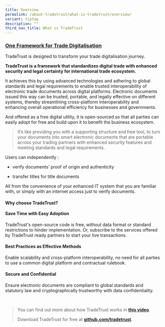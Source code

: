 ```yaml
---
title: Overview
permalink: /about-tradetrust/what-is-tradetrust/overview/
variant: tiptap
description: ""
third_nav_title: What is TradeTrust
---
```

<h3><strong><u>One Framework for Trade Digitalisation</u></strong></h3>
<p>TradeTrust is designed to transform your trade digitalisation journey.</p>
<p><strong>TradeTrust is a framework that standardizes digital trade with enhanced security and legal certainty for international trade ecosystem.</strong>
</p>
<p>It achieves this by using advanced technologies and adhering to global
standards and legal requirements to enable trusted interoperability of
electronic trade documents across digital platforms. Electronic documents
issued this way can be trusted, portable, and legally effective on different
systems, thereby streamlining cross-platform interoperability and enhancing
overall operational efficiency for businesses and governments.</p>
<p>And offered as a free digital utility, it is open-sourced so that all
parties can easily adopt for free and build upon it to benefit the business
ecosystem.</p>
<blockquote>
<p>It’s like providing you with a supporting structure and free tool, to
turn your documents into smart electronic documents that are portable across
your trading partners with enhanced security features and meeting standards
and legal requirements.</p>
<p></p>
</blockquote>
<p>Users can independently :</p>
<ul data-tight="true" class="tight">
<li>
<p>verify documents’ proof of origin and authenticity</p>
</li>
<li>
<p>transfer titles for title documents</p>
</li>
</ul>
<p>All from the convenience of your enhanced IT system that you are familiar
with, or simply with an internet access just to verify documents.</p>
<p></p>
<h4><strong>Why choose TradeTrust? </strong><br><br>Save Time with Easy Adoption</h4>
<p>TradeTrust's open-source code is free, without data format or standard
restrictions to hinder implementation. Or, subscribe to the services offered
by TradeTrust ready partners to start your live transactions.</p>
<h4>Best Practices as Effective Methods</h4>
<p>Enable scalability and cross-platform interoperability, no need for all
parties to use a common digital platform and contractual rulebook.</p>
<h4>Secure and Confidential</h4>
<p>Ensure electronic documents are compliant to global standards and statutory
law and cryptographically trustworthy with data confidentiality.</p>
<p>&nbsp;</p>
<blockquote>
<p>You can find out more about how TradeTrust works in <strong><a href="https://youtu.be/-YD21elPXxs" rel="noopener noreferrer nofollow" target="_blank">this video</a></strong>.
&nbsp;</p>
<p>Download TradeTrust for free at <strong><a href="www.github.com/tradetrust" rel="noopener noreferrer nofollow" target="_blank">github.com/tradetrust</a>.&nbsp;</strong>
</p>
<p></p>
<p></p>
</blockquote>
<p></p>